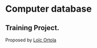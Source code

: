 # Computer database
## Training Project.

Proposed by [Loïc Ortola]

[Loïc Ortola]: https://github.com/loicortola/spec-cdb
